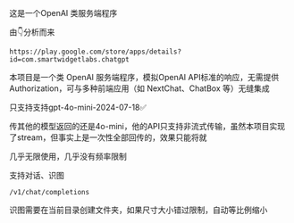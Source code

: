 这是一个OpenAI 类服务端程序

由👇分析而来

	https://play.google.com/store/apps/details?id=com.smartwidgetlabs.chatgpt


本项目是一个类 OpenAI 服务端程序，模拟OpenAI API标准的响应，无需提供Authorization，可与多种前端应用（如 NextChat、ChatBox 等）无缝集成


只支持支持gpt-4o-mini-2024-07-18✅

传其他的模型返回的还是4o-mini，他的API只支持非流式传输，虽然本项目实现了stream，但事实上是一次性全部回传的，效果只能将就

几乎无限使用，几乎没有频率限制

支持对话、识图

	/v1/chat/completions

识图需要在当前目录创建文件夹，如果尺寸大小错过限制，自动等比例缩小
